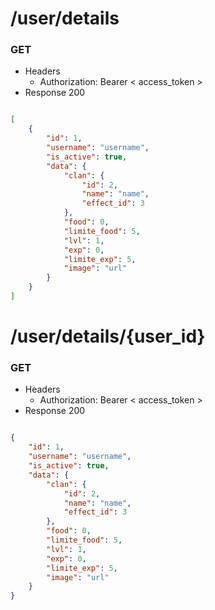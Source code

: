 # /user/details
### GET
+ Headers
   * Authorization: Bearer < access_token > 
+ Response 200

```json

[
    {
        "id": 1,
        "username": "username",
        "is_active": true,
        "data": {
            "clan": {
                "id": 2,
                "name": "name",
                "effect_id": 3
            },
            "food": 0,
            "limite_food": 5,
            "lvl": 1,
            "exp": 0,
            "limite_exp": 5,
            "image": "url"
        }
    }
]

```
# /user/details/{user_id}
### GET
+ Headers
   * Authorization: Bearer < access_token >   
+ Response 200

```json

{
    "id": 1,
    "username": "username",
    "is_active": true,
    "data": {
        "clan": {
            "id": 2,
            "name": "name",
            "effect_id": 3
        },
        "food": 0,
        "limite_food": 5,
        "lvl": 1,
        "exp": 0,
        "limite_exp": 5,
        "image": "url"
    }
}

```